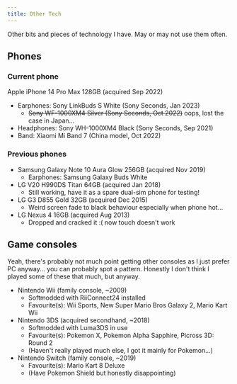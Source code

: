 ```yaml
---
title: Other Tech
---
```


Other bits and pieces of technology I have. May or may not use them often.

## Phones

### Current phone

Apple iPhone 14 Pro Max 128GB (acquired Sep 2022)

- Earphones: Sony LinkBuds S White (Sony Seconds, Jan 2023)
	- ~~Sony WF-1000XM4 Silver (Sony Seconds, Oct 2022)~~ oops, lost the case in Japan...
- Headphones: Sony WH-1000XM4 Black (Sony Seconds, Sep 2021)
- Band: Xiaomi Mi Band 7 (China model, Oct 2022)

### Previous phones

- Samsung Galaxy Note 10 Aura Glow 256GB (acquired Nov 2019)
	- Earphones: Samsung Galaxy Buds White
- LG V20 H990DS Titan 64GB (acquired Jan 2018)
	- Still working, have it as a spare dual-sim phone for testing!
- LG G3 D855 Gold 32GB (acquired Dec 2015)
	- Weird screen fade to black behaviour especially when phone hot...
- LG Nexus 4 16GB (acquired Aug 2013)
	- Dropped and cracked it :( now touch doesn't work


## Game consoles

Yeah, there's probably not much point getting other consoles as I just prefer PC anyway... you can probably spot a pattern. Honestly I don't think I played some of these that much, but anyway.

- Nintendo Wii (family console, ~2009)
	- Softmodded with RiiConnect24 installed
	- Favourite(s): Wii Sports, New Super Mario Bros Galaxy 2, Mario Kart Wii
- Nintendo 3DS (acquired secondhand, ~2018)
	- Softmodded with Luma3DS in use
	- Favourite(s): Pokemon X, Pokemon Alpha Sapphire, Picross 3D: Round 2
	- (Haven't really played much else, I got it mainly for Pokemon...)
- Nintendo Switch (family console, ~2019)
	- Favourite(s): Mario Kart 8 Deluxe
	- (Have Pokemon Shield but honestly disappointing)